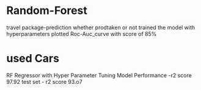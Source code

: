 # Random-Forest
travel package-prediction whether prodtaken or not
trained the model with hyperparameters 
plotted Roc-Auc_curve with score of 85%

# used Cars 
RF Regressor with Hyper Parameter Tuning
Model Performance -r2 score 97.92
test set - r2 score 93.o7 

